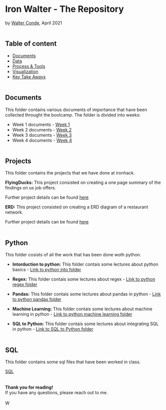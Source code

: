 # Iron Walter - The Repository 
by [Walter Conde](https://github.com/Wcondevidal), April 2021
<br/><br/>
## Table of content

- [Documents](https://github.com/wcondevidal/ironwalter/blob/main/README.md#documents)
- [Data](https://github.com/wcondevidal/ironwalter/blob/main/README.md#documents)
- [Process & Tools](https://github.com/wcondevidal/ironwalter/blob/main/README.md#documents)
- [Visualization](https://github.com/wcondevidal/ironwalter/blob/main/README.md#documents)
- [Key Take Aways](https://github.com/wcondevidal/ironwalter/blob/main/README.md#documents)
<br/><br/>
## Documents
This folder contains various documents of importance that have been collected throught the bootcamp.
The folder is divided into weeks:
 - Week 1 documents - [Week 1](https://github.com/lillaszulyovszky/ironhack-case-study-classification/tree/main/sql)
 - Week 2 documents - [Week 2](https://github.com/lillaszulyovszky/ironhack-case-study-classification/tree/main/sql)
 - Week 3 documents - [Week 3](https://github.com/lillaszulyovszky/ironhack-case-study-classification/tree/main/code)
 - Week 4 documents - [Week 4](https://github.com/lillaszulyovszky/ironhack-case-study-classification/tree/main/code)
<br/><br/>
## Projects
This folder contains the projects that we have done at ironhack. 

**FlyingDucks:**
This project consisted on creating a one page summary of the findings on us job offers.

Further project details can be found [here](https://github.com/lillaszulyovszky/ironhack-case-study-classification/tree/main/data_sets) 

**ERD:**
This project consisted on creating a ERD diagram of a restaurant network.

Further project details can be found [here](https://github.com/lillaszulyovszky/ironhack-case-study-classification/tree/main/data_sets) 
<br/><br/>
## Python
This folder cosists of all the work that has been done woth python. 

 - **Intorduction to python:** This folder contais some lectures about python basics - [Link to python into folder](https://github.com/lillaszulyovszky/ironhack-case-study-classification/tree/main/sql)
 
 - **Regex:** This folder contais some lectures about regex - [Link to python regex folder](https://github.com/lillaszulyovszky/ironhack-case-study-classification/tree/main/sql)
 
 - **Pandas:** This folder contais some lectures about pandas in python - [Link to python pandas folder](https://github.com/lillaszulyovszky/ironhack-case-study-classification/tree/main/sql)
 
 - **Machine Learning:** This folder contais some lectures about machine learning in python - [Link to python machine learning folder](https://github.com/lillaszulyovszky/ironhack-case-study-classification/tree/main/sql)
 
 - **SQL to Python:** This folder contais some lectures about integrating SQL in python - [Link to SQL to Python folder](https://github.com/lillaszulyovszky/ironhack-case-study-classification/tree/main/sql)
<br/><br/>
## SQL

This folder contains some sql files that have been worked in class. 

[SQL](https://public.tableau.com/profile/szulyovszky.lilla#!/vizhome/CaseStudyClassification_Lilla/Task9-Dashboard2?publish=yes) <br/>
<br/><br/>
**Thank you for reading!** <br/>
If you have any questions, please reach out to me.<br/><br/>
W
